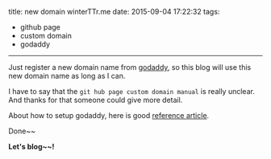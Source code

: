 title: new domain winterTTr.me
date: 2015-09-04 17:22:32
tags:
  - github page
  - custom domain
  - godaddy
---


Just register a new domain name from [godaddy](http://godaddy.com), so this blog will use this new domain name as long as I can.

I have to say that the `git hub page custom domain manual` is really unclear. And thanks for that someone could give more detail.

About how to setup godaddy, here is good [reference article](http://andrewsturges.com/blog/jekyll/tutorial/2014/11/06/github-and-godaddy.html).

Done~~

**Let's blog~~!**
